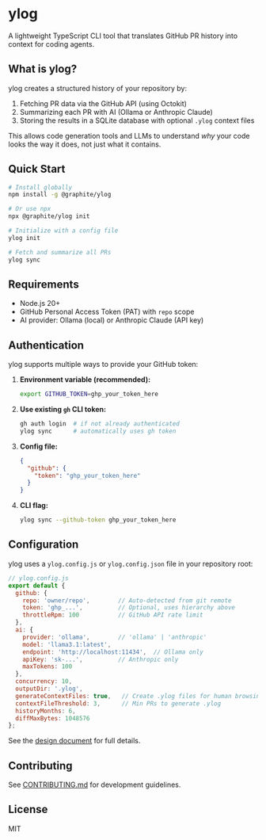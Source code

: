 # ylog

A lightweight TypeScript CLI tool that translates GitHub PR history into context for coding agents.

## What is ylog?

ylog creates a structured history of your repository by:
1. Fetching PR data via the GitHub API (using Octokit)
2. Summarizing each PR with AI (Ollama or Anthropic Claude)
3. Storing the results in a SQLite database with optional `.ylog` context files

This allows code generation tools and LLMs to understand *why* your code looks the way it does, not just what it contains.

## Quick Start

```bash
# Install globally
npm install -g @graphite/ylog

# Or use npx
npx @graphite/ylog init

# Initialize with a config file
ylog init

# Fetch and summarize all PRs
ylog sync
```

## Requirements

- Node.js 20+
- GitHub Personal Access Token (PAT) with `repo` scope
- AI provider: Ollama (local) or Anthropic Claude (API key)

## Authentication

ylog supports multiple ways to provide your GitHub token:

1. **Environment variable (recommended):**
   ```bash
   export GITHUB_TOKEN=ghp_your_token_here
   ```

2. **Use existing `gh` CLI token:**
   ```bash
   gh auth login  # if not already authenticated
   ylog sync      # automatically uses gh token
   ```

3. **Config file:**
   ```json
   {
     "github": {
       "token": "ghp_your_token_here"
     }
   }
   ```

4. **CLI flag:**
   ```bash
   ylog sync --github-token ghp_your_token_here
   ```

## Configuration

ylog uses a `ylog.config.js` or `ylog.config.json` file in your repository root:

```javascript
// ylog.config.js
export default {
  github: {
    repo: 'owner/repo',        // Auto-detected from git remote
    token: 'ghp_...',          // Optional, uses hierarchy above
    throttleRpm: 100           // GitHub API rate limit
  },
  ai: {
    provider: 'ollama',        // 'ollama' | 'anthropic'
    model: 'llama3.1:latest',
    endpoint: 'http://localhost:11434',  // Ollama only
    apiKey: 'sk-...',          // Anthropic only
    maxTokens: 100
  },
  concurrency: 10,
  outputDir: '.ylog',
  generateContextFiles: true,   // Create .ylog files for human browsing
  contextFileThreshold: 3,      // Min PRs to generate .ylog
  historyMonths: 6,
  diffMaxBytes: 1048576
};
```

See the [design document](design_doc.md) for full details.

## Contributing

See [CONTRIBUTING.md](CONTRIBUTING.md) for development guidelines.

## License

MIT